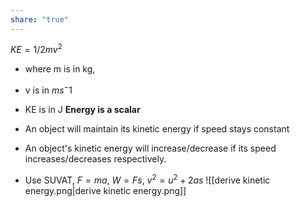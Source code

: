 ```yaml
---
share: "true"
---
```

$KE = 1/2mv^2$
- where m is in kg,
- v is in $ms^-1$
- KE is in J
**Energy is a scalar**

- An object will maintain its kinetic energy if speed stays constant
- An object's kinetic energy will increase/decrease if its speed increases/decreases respectively.

- Use SUVAT, $F=ma$, $W=Fs$, $v^2=u^2+2as$
![[derive kinetic energy.png|derive kinetic energy.png]]